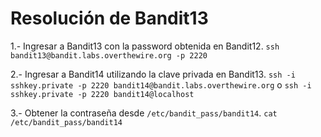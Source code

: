 # Resolución de Bandit13

1.- Ingresar a Bandit13 con la password obtenida en Bandit12.
    `ssh bandit13@bandit.labs.overthewire.org -p 2220`

2.- Ingresar a Bandit14 utilizando la clave privada en Bandit13.
    `ssh -i sshkey.private -p 2220 bandit14@bandit.labs.overthewire.org` o `ssh -i sshkey.private -p 2220 bandit14@localhost`

3.- Obtener la contraseña desde `/etc/bandit_pass/bandit14`.
    `cat /etc/bandit_pass/bandit14`